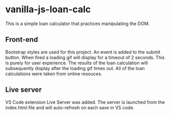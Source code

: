 # vanilla-js-loan-calc

This is a simple loan calculator that practices manipulating the DOM.

## Front-end
Bootstrap styles are used for this project. An event is added to the submit button. When fired a loading gif will display for a timeout of 2 seconds. This is purely for user experience. The results of the loan calculation will subsequently display after the loading gif times out. All of the loan calculations were taken from online resouces. 

## Live server
VS Code extension Live Server was added. The server is launched from the index.html file and will auto-refresh on each save in VS code.
